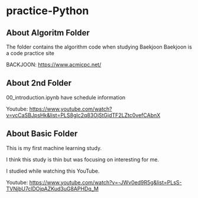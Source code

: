 # practice-Python
## About Algoritm Folder

The folder contains the algorithm code when studying Baekjoon
Baekjoon is a code practice site

BACKJOON: https://www.acmicpc.net/

## About 2nd Folder

00_introduction.ipynb have schedule information

Youtube: https://www.youtube.com/watch?v=vcCaSBJpsHk&list=PLS8gIc2q83OjStGjdTF2LZtc0vefCAbnX


## About Basic Folder

This is my first machine learning study.

I think this study is thin but was focusing on interesting for me.

I studied while watching this YouTube.

Youtube: https://www.youtube.com/watch?v=-JWv0ed9R5g&list=PLsS-TVNjbU7clDOjpAZKud3uG8APHDq_M

